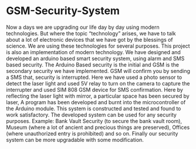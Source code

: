 # GSM-Security-System
Now a days we are upgrading our life day by day using modern technologies. But where the topic “technology” arises, we have to talk about a lot of electronic devices that we have got by the blessings of science. We are using these technologies for several purposes. This project is also an implementation of modern technology. We have designed and developed an arduino based smart security system, using alarm and SMS based security. The Arduino Based security is the initial and GSM is the secondary security we have implemented. GSM will confirm you by sending a SMS that, security is interrupted. Here we have used a photo sensor to detect the laser light and used 5V relay to turn on the camera to capture the interrupter and used SIM 808 GSM device for SMS confirmation. Here by reflecting the laser light with mirror, a particular space has been secured by laser, A program has been developed and burnt into the microcontroller of the Arduino module. This system is constructed and tested and found to work satisfactory. The developed system can be used for any security purposes. Example: Bank Vault Security (to secure the bank vault room), Museum (where a lot of ancient and precious things are preserved), Offices (where unauthorized entry is prohibited) and so on. Finally our security system can be more upgradable with some modification.
